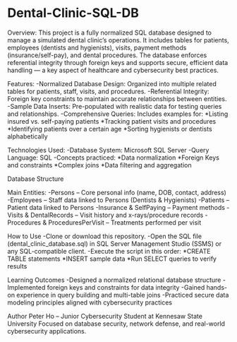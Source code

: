 # Dental-Clinic-SQL-DB

Overview:
This project is a fully normalized SQL database designed to manage a simulated dental clinic’s operations. It includes tables for patients, employees (dentists and hygienists), visits, payment methods (insurance/self-pay), and dental procedures. The database enforces referential integrity through foreign keys and supports secure, efficient data handling — a key aspect of healthcare and cybersecurity best practices.

Features:
-Normalized Database Design: Organized into multiple related tables for patients, staff, visits, and procedures.
-Referential Integrity: Foreign key constraints to maintain accurate relationships between entities.
-Sample Data Inserts: Pre-populated with realistic data for testing queries and relationships.
-Comprehensive Queries: Includes examples for:
  *Listing insured vs. self-paying patients
  *Tracking patient visits and procedures
  *Identifying patients over a certain age
  *Sorting hygienists or dentists alphabetically

Technologies Used: 
-Database System: Microsoft SQL Server
-Query Language: SQL
-Concepts practiced:
  *Data normalization
  *Foreign Keys and constraints
  *Complex joins
  *Data filtering and aggregation

Database Structure

Main Entities:
-Persons – Core personal info (name, DOB, contact, address)
-Employees – Staff data linked to Persons (Dentists & Hygienists)
-Patients – Patient data linked to Persons
-Insurance & SelfPaying – Payment methods
-Visits & DentalRecords – Visit history and x-rays/procedure records
-Procedures & ProceduresPerVisit – Treatments performed per visit

How to Use
-Clone or download this repository.
-Open the SQL file (dental_clinic_database.sql) in SQL Server Management Studio (SSMS) or any SQL-compatible client.
-Execute the script in this order:
  *CREATE TABLE statements
  *INSERT sample data
  *Run SELECT queries to verify results

Learning Outcomes
-Designed a normalized relational database structure
-Implemented foreign keys and constraints for data integrity
-Gained hands-on experience in query building and multi-table joins
-Practiced secure data modeling principles aligned with cybersecurity practices

Author
Peter Ho – Junior Cybersecurity Student at Kennesaw State University
Focused on database security, network defense, and real-world cybersecurity applications.
